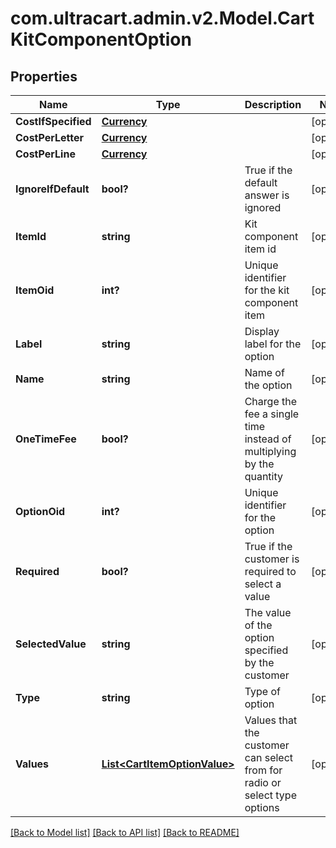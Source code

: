 # com.ultracart.admin.v2.Model.CartKitComponentOption
## Properties

Name | Type | Description | Notes
------------ | ------------- | ------------- | -------------
**CostIfSpecified** | [**Currency**](Currency.md) |  | [optional] 
**CostPerLetter** | [**Currency**](Currency.md) |  | [optional] 
**CostPerLine** | [**Currency**](Currency.md) |  | [optional] 
**IgnoreIfDefault** | **bool?** | True if the default answer is ignored | [optional] 
**ItemId** | **string** | Kit component item id | [optional] 
**ItemOid** | **int?** | Unique identifier for the kit component item | [optional] 
**Label** | **string** | Display label for the option | [optional] 
**Name** | **string** | Name of the option | [optional] 
**OneTimeFee** | **bool?** | Charge the fee a single time instead of multiplying by the quantity | [optional] 
**OptionOid** | **int?** | Unique identifier for the option | [optional] 
**Required** | **bool?** | True if the customer is required to select a value | [optional] 
**SelectedValue** | **string** | The value of the option specified by the customer | [optional] 
**Type** | **string** | Type of option | [optional] 
**Values** | [**List&lt;CartItemOptionValue&gt;**](CartItemOptionValue.md) | Values that the customer can select from for radio or select type options | [optional] 


[[Back to Model list]](../README.md#documentation-for-models) [[Back to API list]](../README.md#documentation-for-api-endpoints) [[Back to README]](../README.md)

